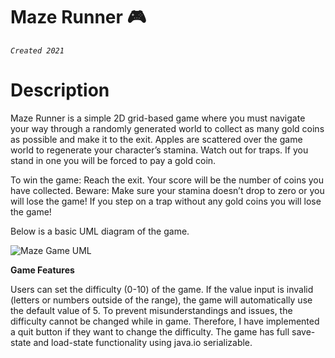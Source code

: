 # Maze Runner :video_game:
*`Created 2021`*

# Description
Maze Runner is a simple 2D grid-based game where you must navigate your way through a randomly generated world to collect as many gold coins as possible and make it to the exit. Apples are scattered over the game world to regenerate your character’s stamina. Watch out for traps. If you stand in one you will be forced to pay a gold coin. 

To win the game: Reach the exit. Your score will be the number of coins you have collected.
Beware: Make sure your stamina doesn’t drop to zero or you will lose the game! If you step on a trap without any gold coins you will lose the game!

Below is a basic UML diagram of the game. 

![Maze Game UML](https://user-images.githubusercontent.com/69287038/232345221-b16f30d9-1e8b-4f34-a5a1-9f3f32fbee60.png)

**Game Features**

Users can set the difficulty (0-10) of the game. If the value input is invalid (letters or numbers outside of the range), the game will automatically use the default value of 5. To prevent misunderstandings and issues, the difficulty cannot be changed while in game. Therefore, I have implemented a quit button if they want to change the difficulty. The game has full save-state and load-state functionality using java.io serializable. 

